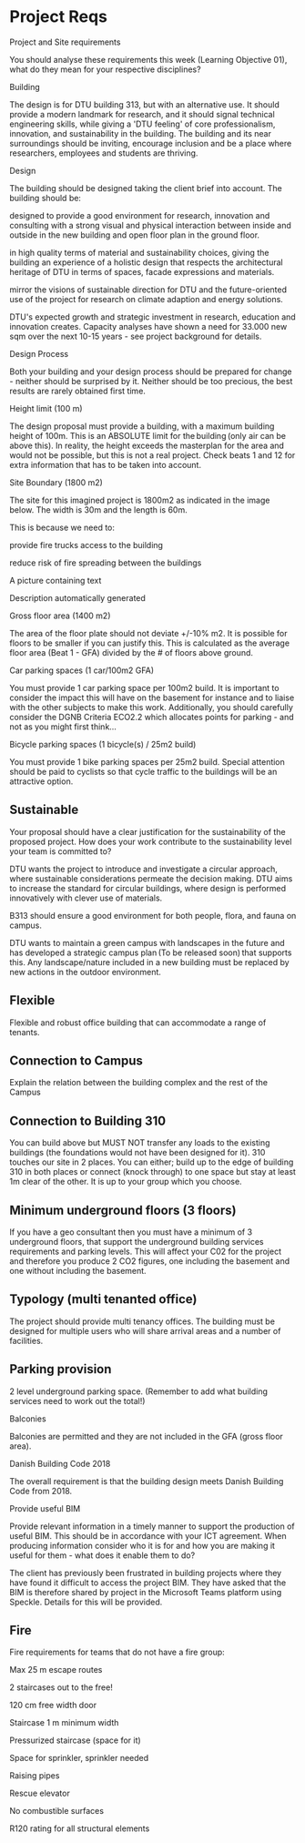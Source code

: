# Project Reqs

Project and Site requirements 

You should analyse these requirements this week (Learning Objective 01), what do they mean for your respective disciplines? 

Building 

The design is for DTU building 313, but with an alternative use. It should provide a modern landmark for research, and it should signal technical engineering skills, while giving a 'DTU feeling' of core professionalism, innovation, and sustainability in the building. The building and its near surroundings should be inviting, encourage inclusion and be a place where researchers, employees and students are thriving. 

Design 

The building should be designed taking the client brief into account. The building should be: 

designed to provide a good environment for research, innovation and consulting with a strong visual and physical interaction between inside and outside in the new building and open floor plan in the ground floor. 

in high quality terms of material and sustainability choices, giving the building an experience of a holistic design that respects the architectural heritage of DTU in terms of spaces, facade expressions and materials. 

mirror the visions of sustainable direction for DTU and the future-oriented use of the project for research on climate adaption and energy solutions.  

DTU's expected growth and strategic investment in research, education and innovation creates. Capacity analyses have shown a need for 33.000 new sqm over the next 10-15 years - see project background for details. 

Design Process 

Both your building and your design process should be prepared for change - neither should be surprised by it. Neither should be too precious, the best results are rarely obtained first time. 

Height limit (100 m) 

The design proposal must provide a building, with a maximum building height of 100m. This is an ABSOLUTE limit for the building (only air can be above this). In reality, the height exceeds the masterplan for the area and would not be possible, but this is not a real project. Check beats 1 and 12 for extra information that has to be taken into account. 

Site Boundary (1800 m2) 

The site for this imagined project is 1800m2 as indicated in the image below. The width is 30m and the length is 60m. 

This is because we need to: 

provide fire trucks access to the building 

reduce risk of fire spreading between the buildings 

 
A picture containing text

Description automatically generated 

Gross floor area (1400 m2) 

The area of the floor plate should not deviate +/-10% m2. It is possible for floors to be smaller if you can justify this. This is calculated as the average floor area (Beat 1 - GFA) divided by the # of floors above ground. 

Car parking spaces (1 car/100m2 GFA) 

You must provide 1 car parking space per 100m2 build. It is important to consider the impact this will have on the basement for instance and to liaise with the other subjects to make this work. Additionally, you should carefully consider the DGNB Criteria ECO2.2 which allocates points for parking - and not as you might first think… 

Bicycle parking spaces (1 bicycle(s) / 25m2 build) 

You must provide 1 bike parking spaces per 25m2 build. Special attention should be paid to cyclists so that cycle traffic to the buildings will be an attractive option. 

## Sustainable 

Your proposal should have a clear justification for the sustainability of the proposed project. How does your work contribute to the sustainability level your team is committed to? 

DTU wants the project to introduce and investigate a circular approach, where sustainable considerations permeate the decision making. DTU aims to increase the standard for circular buildings, where design is performed innovatively with clever use of materials. 

B313 should ensure a good environment for both people, flora, and fauna on campus. 

DTU wants to maintain a green campus with landscapes in the future and has developed a strategic campus plan (To be released soon) that supports this. Any landscape/nature included in a new building must be replaced by new actions in the outdoor environment. 

## Flexible 

Flexible and robust office building that can accommodate a range of tenants. 

## Connection to Campus 

Explain the relation between the building complex and the rest of the Campus 

## Connection to Building 310 

You can build above but MUST NOT transfer any loads to the existing buildings (the foundations would not have been designed for it). 310 touches our site in 2 places. You can either; build up to the edge of building 310 in both places or connect (knock through) to one space but stay at least 1m clear of the other. It is up to your group which you choose. 

## Minimum underground floors (3 floors) 

If you have a geo consultant then you must have a minimum of 3 underground floors, that support the underground building services requirements and parking levels. This will affect your C02 for the project and therefore you produce 2 CO2 figures, one including the basement and one without including the basement. 

## Typology (multi tenanted office) 

The project should provide multi tenancy offices. The building must be designed for multiple users who will share arrival areas and a number of facilities. 

## Parking provision 

2 level underground parking space. (Remember to add what building services need to work out the total!) 

Balconies 

Balconies are permitted and they are not included in the GFA (gross floor area). 

Danish Building Code 2018 

The overall requirement is that the building design meets Danish Building Code from 2018. 

Provide useful BIM 

Provide relevant information in a timely manner to support the production of useful BIM. This should be in accordance with your ICT agreement. When producing information consider who it is for and how you are making it useful for them - what does it enable them to do?   

The client has previously been frustrated in building projects where they have found it difficult to access the project BIM. They have asked that the BIM is therefore shared by project in the Microsoft Teams platform using Speckle. Details for this will be provided. 

## Fire
Fire requirements for teams that do not have a fire group: 

Max 25 m escape routes 

2 staircases out to the free! 

120 cm free width door 

Staircase 1 m minimum width 

Pressurized staircase (space for it) 

Space for sprinkler, sprinkler needed 

Raising pipes 

Rescue elevator 

No combustible surfaces 

R120 rating for all structural elements 
